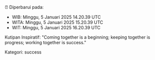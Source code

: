 ⏰ Diperbarui pada:
- WIB: Minggu, 5 Januari 2025 14.20.39 UTC
- WITA: Minggu, 5 Januari 2025 15.20.39 UTC
- WIT: Minggu, 5 Januari 2025 16.20.39 UTC

Kutipan Inspiratif:
"Coming together is a beginning; keeping together is progress; working together is success."


Kategori: success

